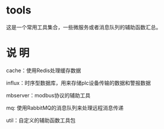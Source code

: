 # tools

这是一个常用工具集合，一些微服务或者消息队列的辅助函数汇总。

# 说 明

cache：使用Redis处理缓存数据

influx：时序型数据库，用来存储plc设备传输的数据和警报数据

mbserver：modbus协议的辅助工具

mq: 使用RabbitMQ的消息队列来处理远程消息传递

util：自定义的辅助函数工具包
